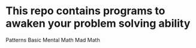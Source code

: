 # This repo contains programs to awaken your problem solving ability

Patterns
Basic Mental Math
Mad Math
